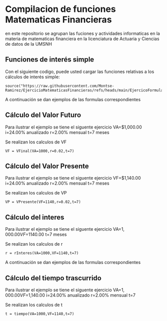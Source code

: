 # Compilacion de funciones Matematicas Financieras
en este repositorio se agrupan las fuciones y actividades informaticas en la materia de matematicas financiera en la licenciatura de Actuaria y Ciencias de datos de la UMSNH

## Funciones de interés simple

Con el siguiente codigo, puede usted cargar las funciones relativas a los cálculos de interés simple:
```
source("https://raw.githubusercontent.com/Montse-Ramirez/EjercicioMatematicasFinancieras/refs/heads/main/EjercicoFormulasInteresSimple.R")
```
A continuación se dan ejemplos de las formulas correspondientes

## Cálculo del Valor Futuro

Para ilustrar el ejemplo se tiene el siguente ejercicio VA=$1,000.00 i=24.00% anualizado r=2.00% mensual t=7 meses

Se realizan los calculos de VF
```
VF = VFinal(VA=1000,r=0.02,t=7)
```

## Cálculo del Valor Presente

Para ilustrar el ejemplo se tiene el siguente ejercicio VF=$1,140.00 i=24.00% anualizado r=2.00% mensual t=7 meses

Se realizan los calculos de VP
```
VP = VPresente(VF=1140,r=0.02,t=7)
```
## Cálculo del interes

Para ilustrar el ejemplo se tiene el siguente ejercicio VA=$1,000.00 VF=$1140.00 t=7 meses

Se realizan los calculos de r
```
r = rInteres(VA=1000,VF=1140,t=7)
```
A continuación se dan ejemplos de las formulas correspondientes

## Cálculo del tiempo trascurrido

Para ilustrar el ejemplo se tiene el siguente ejercicio VA=$1,000.00 VF=$1,140.00 i=24.00% anualizado r=2.00% mensual t=7 

Se realizan los calculos de t
```
t = tiempo(VA=1000,VF=1140,t=7)
```
